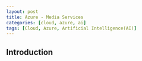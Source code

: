 ```yaml
---
layout: post
title: Azure - Media Services
categories: [cloud, azure, ai]
tags: [Cloud, Azure, Artificial Intelligence(AI)]
---
```


## Introduction
